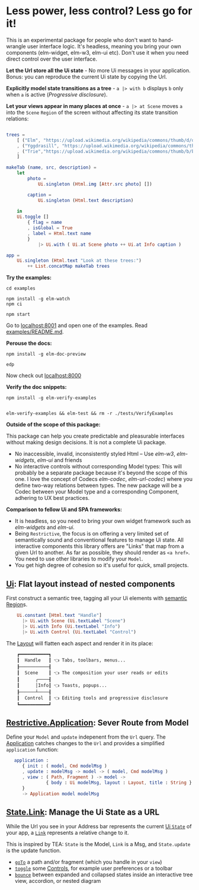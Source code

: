 # Less power, less control? Less go for it!

This is an experimental package for people who don't want to hand-wrangle user interface logic. It's headless, meaning you bring your own components (elm-widget, elm-w3, elm-ui etc). Don't use it when you need direct control over the user interface.

**Let the Url store all the Ui state** - No more Ui messages in your application. Bonus: you can reproduce the current Ui state by copying the Url.

**Explicitly model state transitions as a tree** - `a |> with b` displays `b` only when `a` is active (_Progressive disclosure_). 

**Let your views appear in many places at once** - `a |> at Scene` moves `a` into the `Scene` `Region` of the screen without affecting its state transition relations:

  ```elm
  
  trees = 
      [ ("Elm", "https://upload.wikimedia.org/wikipedia/commons/thumb/d/d2/East_Coker_elm%2C_2.jpg/440px-East_Coker_elm%2C_2.jpg", "Its planky wood makes the Elm tree a hikers' favorite.")
      , ("Yggdrasill", "https://upload.wikimedia.org/wikipedia/commons/thumb/b/b3/Om_Yggdrasil_by_Fr%C3%B8lich.jpg/440px-Om_Yggdrasil_by_Fr%C3%B8lich.jpg", "You cannot sleep here but you may find fruit and feathers.")
      , ("Trie","https://upload.wikimedia.org/wikipedia/commons/thumb/b/be/Trie_example.svg/500px-Trie_example.svg.png", "The Trie is a noble pine wihtout wheels.")
      ]

  makeTab (name, src, description) =
      let
          photo =
              Ui.singleton (Html.img [Attr.src photo] [])

          caption =
              Ui.singleton (Html.text description)
        
      in
      Ui.toggle []
          { flag = name
          , isGlobal = True
          , label = Html.text name 
          }
              |> Ui.with ( Ui.at Scene photo ++ Ui.at Info caption )

  app =
      Ui.singleton (Html.text "Look at these trees:")
          ++ List.concatMap makeTab trees

  
  ```

**Try the examples:**
```shell
cd examples

npm install -g elm-watch
npm ci

npm start
```

Go to [localhost:8001](http://localhost:8001/) and open one of the examples.
Read [examples/README.md](examples/README.md).

**Perouse the docs:**
```shell
npm install -g elm-doc-preview

edp
```

Now check out [localhost:8000](http://localhost:8000/)

**Verify the doc snippets:**

```shell
npm install -g elm-verify-examples


elm-verify-examples && elm-test && rm -r ./tests/VerifyExamples
```


**Outside of the scope of this package:**

This package can help you create predictable and pleasurable interfaces without making design decisions. It is not a complete Ui package.

- No inaccessible, invalid, inconsistently styled Html – Use _elm-w3_, _elm-widgets_, _elm-ui_ and friends
- No interactive controls without corresponding Model types: This will probably be a separate package because it's beyond the scope of this one. I love
  the concept of Codecs _elm-codec_, _elm-url-codec_) where you define two-way relations between types. 
  The new package will be a Codec between your Model type and a corresponding Component, adhering to UX best practices.

**Comparison to fellow Ui and SPA frameworks:**

- It is headless, so you need to bring your own widget framework such as _elm-widgets_ and _elm-ui_.
- Being `Restrictive`, the focus is on offering a very limited set of semantically sound and conventional features to manage Ui state. 
  All interactive components this library offers are "Links" that map from a given Url to another. As far as possible, they should
  render as `<a href>`. You need to use other libraries to modify your `Model`.
- You get high degree of cohesion so it's useful for quick, small projects.



## [Ui](Ui): Flat layout instead of nested components

First construct a semantic tree, tagging all your Ui elements with [semantic Region](Restrictive.Layout.Region)s. 

```elm
    Ui.constant [Html.text "Handle"]
      |> Ui.with Scene (Ui.textLabel "Scene")
      |> Ui.with Info (Ui.textLabel "Info")
      |> Ui.with Control (Ui.textLabel "Control")
```

The [Layout](Ui.Layout#view) will flatten each aspect and render it in its place:

```
    ┏━━━━━━━━━━━┓
    ┃  Handle   ┃ 👈 Tabs, toolbars, menus...
    ┠───────────┨
    ┃  Scene    ┃ 👈 The composition your user reads or edits
    ┃      ╭────┨
    ┃      │Info┃ 👈 Toasts, popups...
    ┠──────┴────┨
    ┃  Control  ┃ 👈 Editing tools and progressive disclosure
    ┗━━━━━━━━━━━┛
```


## [Restrictive.Application](Restrictive#application): Sever Route from Model

Define your `Model` and `update` indepenent from the `Url` query.
The [Application](Ui.Application) catches changes to the `Url` and provides a simplified `application` function:

```elm
   application :
      { init : ( model, Cmd modelMsg )
      , update : modelMsg -> model -> ( model, Cmd modelMsg )
      , view : ( Path, Fragment ) -> model -> 
               { body : Ui modelMsg, layout : Layout, title : String }
      }
      -> Application model modelMsg
```

## [State.Link](Restrictive.State#Link): Manage the Ui State as a URL

While the Url you see in your Address bar represents the current [Ui `State`](Ui.State) of your app,
a [`Link`](Ui.Link#Link) represents a relative change to it.

This is inspired by TEA: `State` is the Model, `Link` is a Msg, and `State.update` is the update function. 

  - [`goTo`](Ui#toggle) a path and/or fragment (which you handle in your `view`)
  - [`toggle`](Ui#toggle) some [Controls](Restrictive.Layout.Region), for example user preferences or a toolbar
  - [`bounce`](Ui#bounce) between expanded and collapsed states inside an interactive tree view, accordion, or nested diagram
